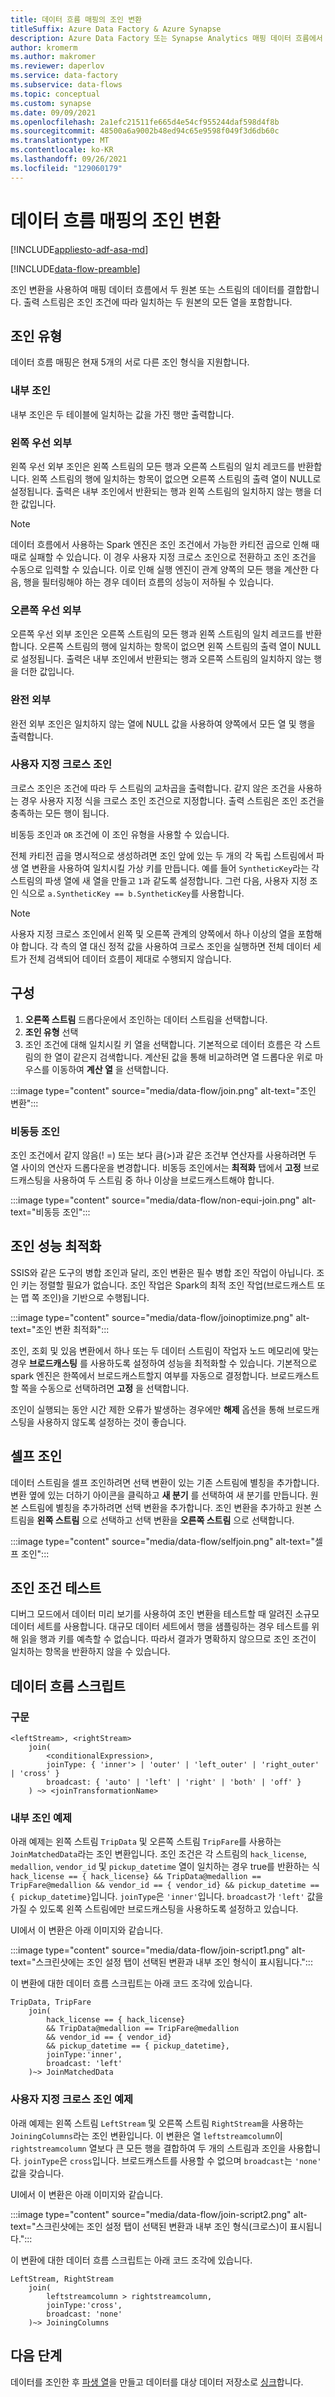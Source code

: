```yaml
---
title: 데이터 흐름 매핑의 조인 변환
titleSuffix: Azure Data Factory & Azure Synapse
description: Azure Data Factory 또는 Synapse Analytics 매핑 데이터 흐름에서 조인 변환을 사용하여 두 데이터 원본의 데이터를 결합합니다.
author: kromerm
ms.author: makromer
ms.reviewer: daperlov
ms.service: data-factory
ms.subservice: data-flows
ms.topic: conceptual
ms.custom: synapse
ms.date: 09/09/2021
ms.openlocfilehash: 2a1efc21511fe665d4e54cf955244daf598d4f8b
ms.sourcegitcommit: 48500a6a9002b48ed94c65e9598f049f3d6db60c
ms.translationtype: MT
ms.contentlocale: ko-KR
ms.lasthandoff: 09/26/2021
ms.locfileid: "129060179"
---
```

# <a name="join-transformation-in-mapping-data-flow"></a>데이터 흐름 매핑의 조인 변환

[!INCLUDE[appliesto-adf-asa-md](includes/appliesto-adf-asa-md.md)]

[!INCLUDE[data-flow-preamble](includes/data-flow-preamble.md)]

조인 변환을 사용하여 매핑 데이터 흐름에서 두 원본 또는 스트림의 데이터를 결합합니다. 출력 스트림은 조인 조건에 따라 일치하는 두 원본의 모든 열을 포함합니다. 

## <a name="join-types"></a>조인 유형

데이터 흐름 매핑은 현재 5개의 서로 다른 조인 형식을 지원합니다.

### <a name="inner-join"></a>내부 조인

내부 조인은 두 테이블에 일치하는 값을 가진 행만 출력합니다.

### <a name="left-outer"></a>왼쪽 우선 외부

왼쪽 우선 외부 조인은 왼쪽 스트림의 모든 행과 오른쪽 스트림의 일치 레코드를 반환합니다. 왼쪽 스트림의 행에 일치하는 항목이 없으면 오른쪽 스트림의 출력 열이 NULL로 설정됩니다. 출력은 내부 조인에서 반환되는 행과 왼쪽 스트림의 일치하지 않는 행을 더한 값입니다.

> [!NOTE]
> 데이터 흐름에서 사용하는 Spark 엔진은 조인 조건에서 가능한 카티전 곱으로 인해 때때로 실패할 수 있습니다. 이 경우 사용자 지정 크로스 조인으로 전환하고 조인 조건을 수동으로 입력할 수 있습니다. 이로 인해 실행 엔진이 관계 양쪽의 모든 행을 계산한 다음, 행을 필터링해야 하는 경우 데이터 흐름의 성능이 저하될 수 있습니다.

### <a name="right-outer"></a>오른쪽 우선 외부

오른쪽 우선 외부 조인은 오른쪽 스트림의 모든 행과 왼쪽 스트림의 일치 레코드를 반환합니다. 오른쪽 스트림의 행에 일치하는 항목이 없으면 왼쪽 스트림의 출력 열이 NULL로 설정됩니다. 출력은 내부 조인에서 반환되는 행과 오른쪽 스트림의 일치하지 않는 행을 더한 값입니다.

### <a name="full-outer"></a>완전 외부

완전 외부 조인은 일치하지 않는 열에 NULL 값을 사용하여 양쪽에서 모든 열 및 행을 출력합니다.

### <a name="custom-cross-join"></a>사용자 지정 크로스 조인

크로스 조인은 조건에 따라 두 스트림의 교차곱을 출력합니다. 같지 않은 조건을 사용하는 경우 사용자 지정 식을 크로스 조인 조건으로 지정합니다. 출력 스트림은 조인 조건을 충족하는 모든 행이 됩니다.

비동등 조인과 ```OR``` 조건에 이 조인 유형을 사용할 수 있습니다.

전체 카티전 곱을 명시적으로 생성하려면 조인 앞에 있는 두 개의 각 독립 스트림에서 파생 열 변환을 사용하여 일치시킬 가상 키를 만듭니다. 예를 들어 ```SyntheticKey```라는 각 스트림의 파생 열에 새 열을 만들고 ```1```과 같도록 설정합니다. 그런 다음, 사용자 지정 조인 식으로 ```a.SyntheticKey == b.SyntheticKey```를 사용합니다.

> [!NOTE]
> 사용자 지정 크로스 조인에서 왼쪽 및 오른쪽 관계의 양쪽에서 하나 이상의 열을 포함해야 합니다. 각 측의 열 대신 정적 값을 사용하여 크로스 조인을 실행하면 전체 데이터 세트가 전체 검색되어 데이터 흐름이 제대로 수행되지 않습니다.

## <a name="configuration"></a>구성

1. **오른쪽 스트림** 드롭다운에서 조인하는 데이터 스트림을 선택합니다.
1. **조인 유형** 선택
1. 조인 조건에 대해 일치시킬 키 열을 선택합니다. 기본적으로 데이터 흐름은 각 스트림의 한 열이 같은지 검색합니다. 계산된 값을 통해 비교하려면 열 드롭다운 위로 마우스를 이동하여 **계산 열** 을 선택합니다.

:::image type="content" source="media/data-flow/join.png" alt-text="조인 변환":::

### <a name="non-equi-joins"></a>비동등 조인

조인 조건에서 같지 않음(! =) 또는 보다 큼(>)과 같은 조건부 연산자를 사용하려면 두 열 사이의 연산자 드롭다운을 변경합니다. 비동등 조인에서는 **최적화** 탭에서 **고정** 브로드캐스팅을 사용하여 두 스트림 중 하나 이상을 브로드캐스트해야 합니다.

:::image type="content" source="media/data-flow/non-equi-join.png" alt-text="비동등 조인":::

## <a name="optimizing-join-performance"></a>조인 성능 최적화

SSIS와 같은 도구의 병합 조인과 달리, 조인 변환은 필수 병합 조인 작업이 아닙니다. 조인 키는 정렬할 필요가 없습니다. 조인 작업은 Spark의 최적 조인 작업(브로드캐스트 또는 맵 쪽 조인)을 기반으로 수행됩니다.

:::image type="content" source="media/data-flow/joinoptimize.png" alt-text="조인 변환 최적화":::

조인, 조회 및 있음 변환에서 하나 또는 두 데이터 스트림이 작업자 노드 메모리에 맞는 경우 **브로드캐스팅** 를 사용하도록 설정하여 성능을 최적화할 수 있습니다. 기본적으로 spark 엔진은 한쪽에서 브로드캐스트할지 여부를 자동으로 결정합니다. 브로드캐스트할 쪽을 수동으로 선택하려면 **고정** 을 선택합니다.

조인이 실행되는 동안 시간 제한 오류가 발생하는 경우에만 **해제** 옵션을 통해 브로드캐스팅을 사용하지 않도록 설정하는 것이 좋습니다.

## <a name="self-join"></a>셀프 조인

데이터 스트림을 셀프 조인하려면 선택 변환이 있는 기존 스트림에 별칭을 추가합니다. 변환 옆에 있는 더하기 아이콘을 클릭하고 **새 분기** 를 선택하여 새 분기를 만듭니다. 원본 스트림에 별칭을 추가하려면 선택 변환을 추가합니다. 조인 변환을 추가하고 원본 스트림을 **왼쪽 스트림** 으로 선택하고 선택 변환을 **오른쪽 스트림** 으로 선택합니다.

:::image type="content" source="media/data-flow/selfjoin.png" alt-text="셀프 조인":::

## <a name="testing-join-conditions"></a>조인 조건 테스트

디버그 모드에서 데이터 미리 보기를 사용하여 조인 변환을 테스트할 때 알려진 소규모 데이터 세트를 사용합니다. 대규모 데이터 세트에서 행을 샘플링하는 경우 테스트를 위해 읽을 행과 키를 예측할 수 없습니다. 따라서 결과가 명확하지 않으므로 조인 조건이 일치하는 항목을 반환하지 않을 수 있습니다.

## <a name="data-flow-script"></a>데이터 흐름 스크립트

### <a name="syntax"></a>구문

```
<leftStream>, <rightStream>
    join(
        <conditionalExpression>,
        joinType: { 'inner'> | 'outer' | 'left_outer' | 'right_outer' | 'cross' }
        broadcast: { 'auto' | 'left' | 'right' | 'both' | 'off' }
    ) ~> <joinTransformationName>
```

### <a name="inner-join-example"></a>내부 조인 예제

아래 예제는 왼쪽 스트림 `TripData` 및 오른쪽 스트림 `TripFare`를 사용하는 `JoinMatchedData`라는 조인 변환입니다.  조인 조건은 각 스트림의 `hack_license`, `medallion`, `vendor_id` 및 `pickup_datetime` 열이 일치하는 경우 true를 반환하는 식 `hack_license == { hack_license} && TripData@medallion == TripFare@medallion && vendor_id == { vendor_id} && pickup_datetime == { pickup_datetime}`입니다. `joinType`은 `'inner'`입니다. `broadcast`가 `'left'` 값을 가질 수 있도록 왼쪽 스트림에만 브로드캐스팅을 사용하도록 설정하고 있습니다.

UI에서 이 변환은 아래 이미지와 같습니다.

:::image type="content" source="media/data-flow/join-script1.png" alt-text="스크린샷에는 조인 설정 탭이 선택된 변환과 내부 조인 형식이 표시됩니다.":::

이 변환에 대한 데이터 흐름 스크립트는 아래 코드 조각에 있습니다.

```
TripData, TripFare
    join(
        hack_license == { hack_license}
        && TripData@medallion == TripFare@medallion
        && vendor_id == { vendor_id}
        && pickup_datetime == { pickup_datetime},
        joinType:'inner',
        broadcast: 'left'
    )~> JoinMatchedData
```

### <a name="custom-cross-join-example"></a>사용자 지정 크로스 조인 예제

아래 예제는 왼쪽 스트림 `LeftStream` 및 오른쪽 스트림 `RightStream`을 사용하는 `JoiningColumns`라는 조인 변환입니다. 이 변환은 열 `leftstreamcolumn`이 `rightstreamcolumn` 열보다 큰 모든 행을 결합하여 두 개의 스트림과 조인을 사용합니다. `joinType`은 `cross`입니다. 브로드캐스트를 사용할 수 없으며 `broadcast`는 `'none'` 값을 갖습니다.

UI에서 이 변환은 아래 이미지와 같습니다.

:::image type="content" source="media/data-flow/join-script2.png" alt-text="스크린샷에는 조인 설정 탭이 선택된 변환과 내부 조인 형식(크로스)이 표시됩니다.":::

이 변환에 대한 데이터 흐름 스크립트는 아래 코드 조각에 있습니다.

```
LeftStream, RightStream
    join(
        leftstreamcolumn > rightstreamcolumn,
        joinType:'cross',
        broadcast: 'none'
    )~> JoiningColumns
```

## <a name="next-steps"></a>다음 단계

데이터를 조인한 후 [파생 열](data-flow-derived-column.md)을 만들고 데이터를 대상 데이터 저장소로 [싱크](data-flow-sink.md)합니다.
